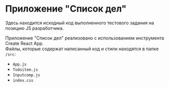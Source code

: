 # Приложение "Список дел"  
Здесь находится исходный код выполненного тестового задания на позицию JS разработчика.  
             
Приложение "Список дел" реализовано с использованием инструмента Create React App.  
Файлы, которые содержат написанный код и стили находятся в папке `/src`: 
* `App.js`
* `Todoitem.js`
* `Inputcomp.js`  
* `index.css`
